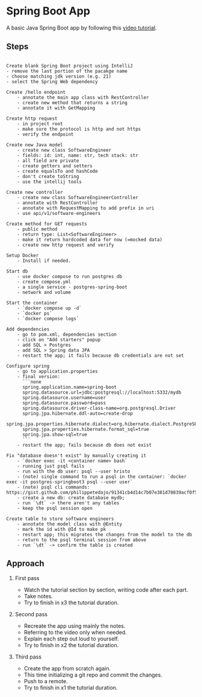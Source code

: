 # Spring Boot App

A basic Java Spring Boot app by following this [video tutorial](https://www.youtube.com/watch?v=Cw0J6jYJtzw).

## Steps
```text

Create blank Spring Boot project using IntelliJ
- remove the last portion of the pacakge name
- choose matching jdk version (e.g. 21)
- select the Spring Web dependency

Create /hello endpoint
    - annotate the main app class with RestController
    - create new method that returns a string
    - annotate it with GetMapping

Create http request
    - in project root
    - make sure the protocol is http and not https
    - verify the endpoint

Create new Java model
    - create new class SoftwareEngineer
    - fields: id: int, name: str, tech stack: str
    - all field are private
    - create getters and setters
    - create equalsTo and hashCode
    - don't create toString
    - use the intellij tools

Create new controller
    - create new class SoftwareEngineerController
    - annotate with RestController
    - annotate with RequestMapping to add prefix in uri
    - use api/v1/software-engineers

Create method for GET requests
    - public method
    - return type: List<SoftwareEngineer>
    - make it return hardcoded data for now (=mocked data)
    - create new http request and verify

Setup Docker
    - Install if needed.

Start db
    - use docker compose to run postgres db
    - create compose.yml
    - a single service - postgres-spring-boot
    - network and volume

Start the container
    - `docker compose up -d`
    - `docker ps`
    - `docker compose logs`

Add dependencies
    - go to pom.xml, dependencies section
    - click on "Add starters" popup
    - add SQL > Postgres
    - add SQL > Spring data JPA
    - restart the app; it fails because db credentials are not set

Configure spring
    - go to application.properties
    - final version:
      ```none
      spring.application.name=spring-boot
      spring.datasource.url=jdbc:postgresql://localhost:5332/mydb
      spring.datasource.username=user
      spring.datasource.password=pass
      spring.datasource.driver-class-name=org.postgresql.Driver
      spring.jpa.hibernate.ddl-auto=create-drop
      spring.jpa.properties.hibernate.dialect=org.hibernate.dialect.PostgreSQLDialect
      spring.jpa.properties.hibernate.format_sql=true
      spring.jpa.show-sql=true
      ```
    - restart the app; fails because db does not exist

Fix "database doesn't exist" by manually creating it
    - `docker exec -it <container name> bash`
    - running just psql fails
    - run with the db user: psql --user hristo
    - (note) single command to run a psql in the container: `docker exec -it postgres-springboot3 psql --user user`
    - (note) psql cli commands: https://gist.github.com/philippetedajo/91341cb4d14c7b07e381d70839acf0f5
    - create a new db: create database mydb;
    - run `\dt` -> there aren't any tables
    - keep the psql session open

Create table to store software engineers
    - annotate the model class with @Entity
    - mark the id with @Id to make pk
    - restart app; this migrates the changes from the model to the db
    - return to the psql terminal session from above
    - run `\dt` -> confirm the table is created

```


## Approach

1. First pass
   - Watch the tutorial section by section, writing code after each part.
   - Take notes.
   - Try to finish in x3 the tutorial duration.

1. Second pass
   - Recreate the app using mainly the notes.
   - Referring to the video only when needed.
   - Explain each step out loud to yourself.
   - Try to finish in x2 the tutorial duration.

1. Third pass
   - Create the app from scratch again.
   - This time initializing a git repo and commit the changes.
   - Push to a remote.
   - Try to finish in x1 the tutorial duration.
